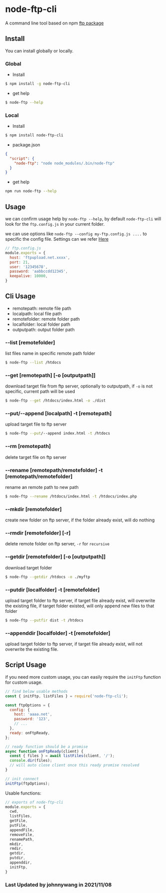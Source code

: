 # node-ftp-cli

A command line tool based on npm [ftp package](https://www.npmjs.com/package/ftp)


## Install

You can install globally or locally.

### Global

- Install
```bash
$ npm install -g node-ftp-cli
```

- get help
```bash
$ node-ftp --help
```

### Local

- Install
```bash
$ npm install node-ftp-cli
```

- package.json
```json
{
  "script": {
    "node-ftp": "node node_modules/.bin/node-ftp"
  }
}
```

- get help

```bash
npm run node-ftp --help
```


## Usage

we can confirm usage help by `node-ftp --help`, by default `node-ftp-cli` will look for the `ftp.config.js` in your current folder.

we can use options like `node-ftp --config my-ftp.config.js ....` to specific the config file. Settings can we refer [Here](https://www.npmjs.com/package/ftp#methods)

```js
// ftp.config.js
module.exports = {
  host: 'ftpupload.net.xxxx',
  port: 21,
  user: '12345678',
  password: 'aabbccdd12345',
  keepalive: 10000,
}
```


## Cli Usage

- remotepath: remote file path
- localpath: local file path
- remotefolder: remote folder path
- localfolder: local folder path
- outputpath: output folder path

### --list [remotefolder]
list files name in specific remote path folder

```bash
$ node-ftp --list /htdocs
```

### --get [remotepath] [-o [outputpath]]
download target file from ftp server, optionally to outputpath, if `-o` is not specific, current path will be used

```bash
$ node-ftp --get /htdocs/index.html -o ./dist
```

### --put/--append [localpath] -t [remotepath]
upload target file to ftp server

```bash
$ node-ftp --put/--append index.html -t /htdocs
```

### --rm [remotepath]
delete target file on ftp server

### --rename [remotepath/remotefolder] -t [remotepath/remotefolder]
rename an remote path to new path

```bash
$ node-ftp --rename /htdocs/index.html -t /htdocs/index.php
```

### --mkdir [remotefolder]
create new folder on ftp server, if the folder already exist, will do nothing

### --rmdir [remotefolder] [-r]
delete remote folder on ftp server, `-r` for `recursive`

### --getdir [remotefolder] [-o [outputpath]]
download target folder

```bash
$ node-ftp --getdir /htdocs -o ./myftp
```

### --putdir [localfolder] -t [remotefolder]
upload target folder to ftp server, if target file already exist, will overwrite the existing file, if target folder existed, will only append new files to that folder

```bash
$ node-ftp --putfir dist -t /htdocs
```

### --appenddir [localfolder] -t [remotefolder]
upload target folder to ftp server, if target file already exist, will not overwrite the existing file.


## Script Usage
if you need more custom usage, you can easily require the `initFtp` function for custom usage.

```js
// find below usable methods
const { initFtp, listFiles } = require('node-ftp-cli');

const ftpOptions = {
  config: {
    host: 'aaaa.net',
    password: '123',
    // ...
  },
  ready: onFtpReady,
};

// ready function should be a promise
async function onFtpReady(client) {
  const { files } = await listFiles(client, '/');
  console.dir(files);
  // will auto close client once this ready promise resolved
}

// init connect
initFtp(ftpOptions);
```

Usable functions:

```js
// exports of node-ftp-cli
module.exports = {
  cwd,
  listFiles,
  getFile,
  putFile,
  appendFile,
  removeFile,
  renamePath,
  mkdir,
  rmdir,
  getdir,
  putdir,
  appenddir,
  initFtp,
}
```

### Last Updated by johnnywang in 2021/11/08